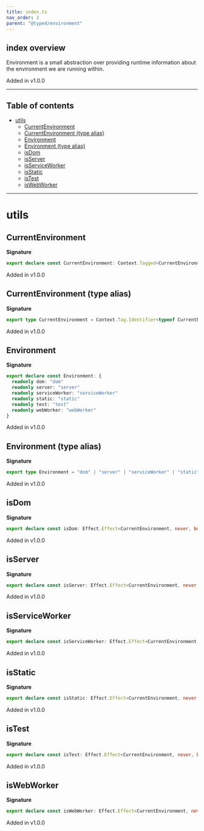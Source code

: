 ```yaml
---
title: index.ts
nav_order: 1
parent: "@typed/environment"
---
```


## index overview

Environment is a small abstraction over providing runtime information about the environment we are running within.

Added in v1.0.0

---

<h2 class="text-delta">Table of contents</h2>

- [utils](#utils)
  - [CurrentEnvironment](#currentenvironment)
  - [CurrentEnvironment (type alias)](#currentenvironment-type-alias)
  - [Environment](#environment)
  - [Environment (type alias)](#environment-type-alias)
  - [isDom](#isdom)
  - [isServer](#isserver)
  - [isServiceWorker](#isserviceworker)
  - [isStatic](#isstatic)
  - [isTest](#istest)
  - [isWebWorker](#iswebworker)

---

# utils

## CurrentEnvironment

**Signature**

```ts
export declare const CurrentEnvironment: Context.Tagged<CurrentEnvironment, Environment>
```

Added in v1.0.0

## CurrentEnvironment (type alias)

**Signature**

```ts
export type CurrentEnvironment = Context.Tag.Identifier<typeof CurrentEnvironment>
```

Added in v1.0.0

## Environment

**Signature**

```ts
export declare const Environment: {
  readonly dom: "dom"
  readonly server: "server"
  readonly serviceWorker: "serviceWorker"
  readonly static: "static"
  readonly test: "test"
  readonly webWorker: "webWorker"
}
```

Added in v1.0.0

## Environment (type alias)

**Signature**

```ts
export type Environment = "dom" | "server" | "serviceWorker" | "static" | "test" | "webWorker"
```

Added in v1.0.0

## isDom

**Signature**

```ts
export declare const isDom: Effect.Effect<CurrentEnvironment, never, boolean>
```

Added in v1.0.0

## isServer

**Signature**

```ts
export declare const isServer: Effect.Effect<CurrentEnvironment, never, boolean>
```

Added in v1.0.0

## isServiceWorker

**Signature**

```ts
export declare const isServiceWorker: Effect.Effect<CurrentEnvironment, never, boolean>
```

Added in v1.0.0

## isStatic

**Signature**

```ts
export declare const isStatic: Effect.Effect<CurrentEnvironment, never, boolean>
```

Added in v1.0.0

## isTest

**Signature**

```ts
export declare const isTest: Effect.Effect<CurrentEnvironment, never, boolean>
```

Added in v1.0.0

## isWebWorker

**Signature**

```ts
export declare const isWebWorker: Effect.Effect<CurrentEnvironment, never, boolean>
```

Added in v1.0.0
